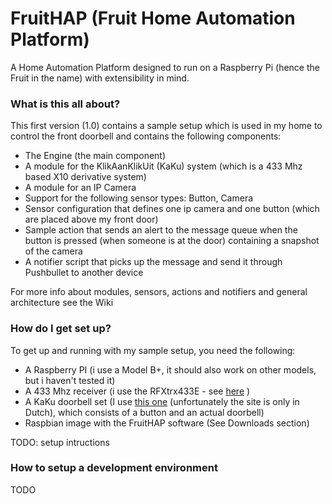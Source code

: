 # FruitHAP (Fruit Home Automation Platform) #

A Home Automation Platform designed to run on a Raspberry Pi (hence the Fruit in the name) with extensibility in mind.

### What is this all about? ###

This first version (1.0) contains a sample setup which is used in my home to control the front doorbell and contains the following components:

* The Engine (the main component)
* A module for the KlikAanKlikUit (KaKu) system (which is a 433 Mhz based X10 derivative system)
* A module for an IP Camera
* Support for the following sensor types: Button, Camera
* Sensor configuration that defines one ip camera and one button (which are placed above my front door)
* Sample action that sends an alert to the message queue when the button is pressed (when someone is at the door) containing a snapshot of the camera
* A notifier script that picks up the message and send it through Pushbullet to another device

For more info about modules, sensors, actions and notifiers and general architecture see the Wiki

### How do I get set up? ###

To get up and running with my sample setup, you need the following:

* A Raspberry PI (i use a Model B+, it should also work on other models, but i haven't tested it)
* A 433 Mhz receiver (i use the RFXtrx433E - see [here](http://www.rfxcom.com) )
* A KaKu doorbell set (I use [this one](http://www.klikaanklikuit.nl/shop/nl/producten-1/draadloze-deurbellen/draadloze-deurbel-acdb-7000ac-1/) (unfortunately the site is only in Dutch), which consists of a button and an actual doorbell)
* Raspbian image with the FruitHAP software (See Downloads section)

TODO: setup intructions




### How to setup a development environment ###

TODO